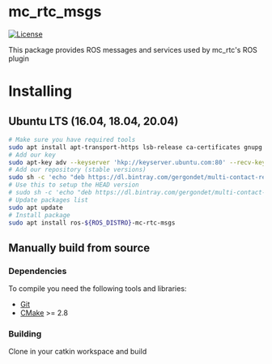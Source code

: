 # mc\_rtc\_msgs

[![License](https://img.shields.io/badge/License-BSD%202--Clause-green.svg)](https://opensource.org/licenses/BSD-2-Clause)

This package provides ROS messages and services used by mc\_rtc's ROS plugin

# Installing

## Ubuntu LTS (16.04, 18.04, 20.04)

```bash
# Make sure you have required tools
sudo apt install apt-transport-https lsb-release ca-certificates gnupg
# Add our key
sudo apt-key adv --keyserver 'hkp://keyserver.ubuntu.com:80' --recv-key 892EA6EE273707C6495A6FB6220D644C64666806
# Add our repository (stable versions)
sudo sh -c 'echo "deb https://dl.bintray.com/gergondet/multi-contact-release $(lsb_release -sc) main" | sudo tee /etc/apt/sources.list.d/multi-contact.list'
# Use this to setup the HEAD version
# sudo sh -c 'echo "deb https://dl.bintray.com/gergondet/multi-contact-head $(lsb_release -sc) main" | sudo tee /etc/apt/sources.list.d/multi-contact.list'
# Update packages list
sudo apt update
# Install package
sudo apt install ros-${ROS_DISTRO}-mc-rtc-msgs
```

## Manually build from source

### Dependencies

To compile you need the following tools and libraries:

 * [Git]()
 * [CMake]() >= 2.8

### Building

Clone in your catkin workspace and build
